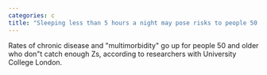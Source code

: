 ```yaml
---
categories: c
title: "Sleeping less than 5 hours a night may pose risks to people 50 and over study"
---
```

Rates of chronic disease and "multimorbidity" go up for people 50 and older who don"t catch enough Zs, according to researchers with University College London.